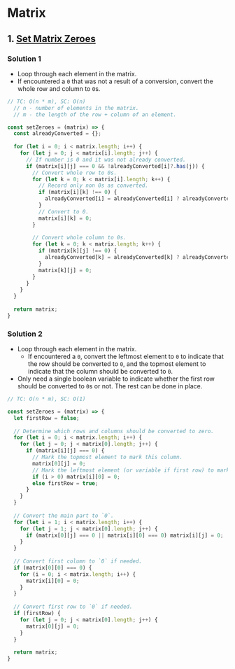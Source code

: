 # Matrix

## 1. [Set Matrix Zeroes](https://leetcode.com/problems/set-matrix-zeroes/)
### Solution 1
- Loop through each element in the matrix.
- If encountered a `0` that was not a result of a conversion, convert the whole row and column to `0`s.
```js
// TC: O(n * m), SC: O(n)
  // n - number of elements in the matrix.
  // m - the length of the row + column of an element.

const setZeroes = (matrix) => {
  const alreadyConverted = {};
  
  for (let i = 0; i < matrix.length; i++) {
    for (let j = 0; j < matrix[i].length; j++) {
      // If number is 0 and it was not already converted.
      if (matrix[i][j] === 0 && !alreadyConverted[i]?.has(j)) {
        // Convert whole row to 0s.
        for (let k = 0; k < matrix[i].length; k++) {
          // Record only non 0s as converted.
          if (matrix[i][k] !== 0) {
            alreadyConverted[i] = alreadyConverted[i] ? alreadyConverted[i].add(k) : new Set([k]);
          }
          // Convert to 0.
          matrix[i][k] = 0;
        }
        
        // Convert whole column to 0s.
        for (let k = 0; k < matrix.length; k++) {
          if (matrix[k][j] !== 0) {
            alreadyConverted[k] = alreadyConverted[k] ? alreadyConverted[k].add(j) : new Set([j]);
          }
          matrix[k][j] = 0;
        }
      }
    }
  }
  
  return matrix;
}
```
### Solution 2
- Loop through each element in the matrix.
  - If encountered a `0`, convert the leftmost element to `0` to indicate that the row should be converted to `0`, and the topmost element to indicate that the column should be converted to `0`.
- Only need a single boolean variable to indicate whether the first row should be converted to `0`s or not. The rest can be done in place.
```js
// TC: O(n * m), SC: O(1)

const setZeroes = (matrix) => {
  let firstRow = false;
  
  // Determine which rows and columns should be converted to zero.
  for (let i = 0; i < matrix.length; i++) {
    for (let j = 0; j < matrix[0].length; j++) {
      if (matrix[i][j] === 0) {
        // Mark the topmost element to mark this column.
        matrix[0][j] = 0;
        // Mark the leftmost element (or variable if first row) to mark this row.
        if (i > 0) matrix[i][0] = 0;
        else firstRow = true;
      }
    }
  }
  
  // Convert the main part to `0`.
  for (let i = 1; i < matrix.length; i++) {
    for (let j = 1; j < matrix[0].length; j++) {
      if (matrix[0][j] === 0 || matrix[i][0] === 0) matrix[i][j] = 0;
    }
  }
  
  // Convert first column to `0` if needed.
  if (matrix[0][0] === 0) {
    for (i = 0; i < matrix.length; i++) {
      matrix[i][0] = 0;
    }
  }
  
  // Convert first row to `0` if needed.
  if (firstRow) {
    for (let j = 0; j < matrix[0].length; j++) {
      matrix[0][j] = 0;
    }
  }
  
  return matrix;
}
```
